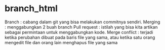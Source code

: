 # branch_html
Branch : cabang dalam git yang bisa melakukan commitnya sendiri.
Merging : menggabungkan 2 buah branch
Pull request : istilah yang bisa kita artikan sebagai permintaan untuk menggabungkan kode.
Merge conflict : terjadi ketika perubahan dibuat pada baris file yang sama, atau ketika satu orang mengedit file dan orang lain menghapus file yang sama
